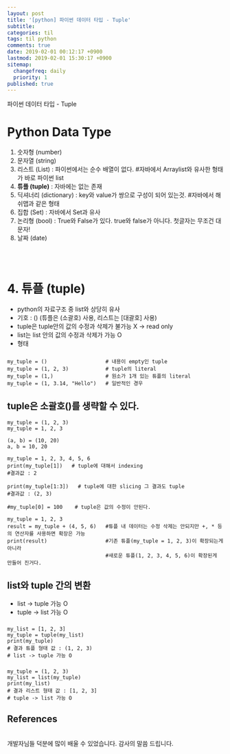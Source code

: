 ```yaml
---
layout: post
title: '[python] 파이썬 데이터 타입 - Tuple'
subtitle: 
categories: til
tags: til python
comments: true
date: 2019-02-01 00:12:17 +0900
lastmod: 2019-02-01 15:30:17 +0900
sitemap:
  changefreq: daily
  priority: 1
published: true
---
```


파이썬 데이터 타입 - Tuple<br />


# Python Data Type
1. 숫자형 (number)
2. 문자열 (string)
3. 리스트 (List) : 파이썬에서는 순수 배열이 없다. #자바에서 Arraylist와 유사한 형태가 바로 파이썬 list
4. **튜플 (tuple)** : 자바에는 없는 존재
5. 딕셔너리 (dictionary) : key와 value가 쌍으로 구성이 되어 있는것.  #자바에서 해쉬맵과 같은 형태
6. 집합 (Set) : 자바에서 Set과 유사
7. 논리형 (bool) : True와 False가 있다. true와 false가 아니다. 첫글자는 무조건 대문자!
8. 날짜 (date)     
<br>
<br>

# 4. 튜플 (tuple)
* python의 자료구조 중 list와 상당히 유사
* 기호 : ()  (튜플은 (소괄호) 사용, 리스트는 [대괄호] 사용)
* tuple은 tuple안의 값의 수정과 삭제가 불가능 X   -> read only
* list는 list 안의 값의 수정과 삭제가 가능 O
* 형태
###
    my_tuple = ()                   # 내용이 empty인 tuple
    my_tuple = (1, 2, 3)            # tuple의 literal
    my_tuple = (1,)                 # 원소가 1개 있는 튜플의 literal
    my_tuple = (1, 3.14, "Hello")   # 일반적인 경우

## tuple은 소괄호()를 생략할 수 있다.
    my_tuple = (1, 2, 3)
    my_tuple = 1, 2, 3
    
    (a, b) = (10, 20)
    a, b = 10, 20
    
    my_tuple = 1, 2, 3, 4, 5, 6
    print(my_tuple[1])   # tuple에 대해서 indexing
    #결과값 : 2
    
    print(my_tuple[1:3])   # tuple에 대한 slicing 그 결과도 tuple
    #결과값 : (2, 3)
    
    #my_tuple[0] = 100    # tuple은 값의 수정이 안된다.

    my_tuple = 1, 2, 3
    result = my_tuple + (4, 5, 6)   #튜플 내 데이터는 수정 삭제는 안되지만 +, * 등의 연산자를 사용하면 확장은 가능
    print(result)                   #기존 튜플(my_tuple = 1, 2, 3)이 확장되는게 아니라 
                                    #새로운 튜플(1, 2, 3, 4, 5, 6)이 확장된게 만들어 진거다.

## list와 tuple 간의 변환
* list -> tuple 가능 O
* tuple -> list 가능 O
###
    my_list = [1, 2, 3]
    my_tuple = tuple(my_list)
    print(my_tuple)
    # 결과 튜플 형태 값 : (1, 2, 3)
    # list -> tuple 가능 O

###
    my_tuple = (1, 2, 3)
    my_list = list(my_tuple)
    print(my_list)
    # 결과 리스트 형태 값 : [1, 2, 3]
    # tuple -> list 가능 O


## References

<br/>
개발자님들 덕분에 많이 배울 수 있었습니다. 감사의 말씀 드립니다.<br/>